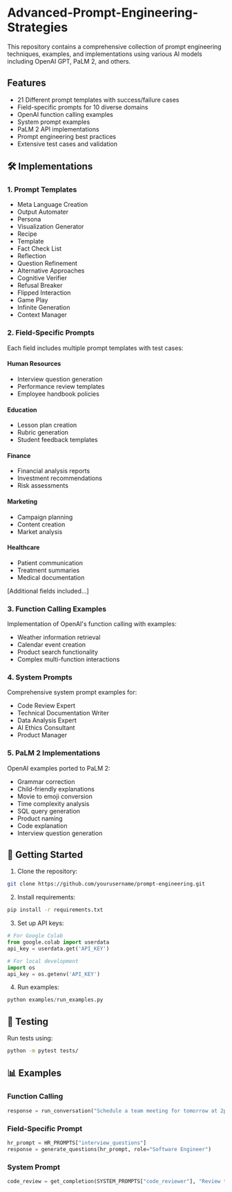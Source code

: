 # Advanced-Prompt-Engineering-Strategies

This repository contains a comprehensive collection of prompt engineering techniques, examples, and implementations using various AI models including OpenAI GPT, PaLM 2, and others.

## Features

- 21 Different prompt templates with success/failure cases
- Field-specific prompts for 10 diverse domains
- OpenAI function calling examples
- System prompt examples
- PaLM 2 API implementations
- Prompt engineering best practices
- Extensive test cases and validation



## 🛠️ Implementations

### 1. Prompt Templates
- Meta Language Creation
- Output Automater
- Persona
- Visualization Generator
- Recipe
- Template
- Fact Check List
- Reflection
- Question Refinement
- Alternative Approaches
- Cognitive Verifier
- Refusal Breaker
- Flipped Interaction
- Game Play
- Infinite Generation
- Context Manager

### 2. Field-Specific Prompts
Each field includes multiple prompt templates with test cases:

#### Human Resources
- Interview question generation
- Performance review templates
- Employee handbook policies

#### Education
- Lesson plan creation
- Rubric generation
- Student feedback templates

#### Finance
- Financial analysis reports
- Investment recommendations
- Risk assessments

#### Marketing
- Campaign planning
- Content creation
- Market analysis

#### Healthcare
- Patient communication
- Treatment summaries
- Medical documentation

[Additional fields included...]

### 3. Function Calling Examples
Implementation of OpenAI's function calling with examples:
- Weather information retrieval
- Calendar event creation
- Product search functionality
- Complex multi-function interactions

### 4. System Prompts
Comprehensive system prompt examples for:
- Code Review Expert
- Technical Documentation Writer
- Data Analysis Expert
- AI Ethics Consultant
- Product Manager

### 5. PaLM 2 Implementations
OpenAI examples ported to PaLM 2:
- Grammar correction
- Child-friendly explanations
- Movie to emoji conversion
- Time complexity analysis
- SQL query generation
- Product naming
- Code explanation
- Interview question generation

## 🚦 Getting Started

1. Clone the repository:
```bash
git clone https://github.com/yourusername/prompt-engineering.git
```

2. Install requirements:
```bash
pip install -r requirements.txt
```

3. Set up API keys:
```python
# For Google Colab
from google.colab import userdata
api_key = userdata.get('API_KEY')

# For local development
import os
api_key = os.getenv('API_KEY')
```

4. Run examples:
```python
python examples/run_examples.py
```

## 🧪 Testing

Run tests using:
```bash
python -m pytest tests/
```

## 📊 Examples

### Function Calling
```python
response = run_conversation("Schedule a team meeting for tomorrow at 2pm")
```

### Field-Specific Prompt
```python
hr_prompt = HR_PROMPTS["interview_questions"]
response = generate_questions(hr_prompt, role="Software Engineer")
```

### System Prompt
```python
code_review = get_completion(SYSTEM_PROMPTS["code_reviewer"], "Review this function...")
```


